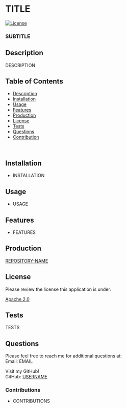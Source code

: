 
  # TITLE
  [![License](https://img.shields.io/badge/License-Apache%202.0-blue.svg)](https://opensource.org/licenses/Apache-2.0)
  
  ### SUBTITLE
  

  ## Description
  DESCRIPTION


  ## Table of Contents
  
- [Description](#Description)
- [Installation](#Installation)
- [Usage](#Usage)
- [Features](#Features)
- [Production](#Production)
- [License](#License)
- [Tests](#Tests)
- [Questions](#Questions)
- [Contribution](#Contribution)

<br>

  ## Installation
  * INSTALLATION

  ## Usage
  * USAGE

  
  ## Features
  * FEATURES
  

  
  ## Production
  [REPOSITORY-NAME](https://USERNAME.github.io/REPOSITORY-NAME/)
  
  

  
  ## License
  Please review the license this application is under:
  <br>
  
  [Apache 2.0](https://opensource.org/licenses/Apache-2.0)

  
  ## Tests
  TESTS
  

  ## Questions
  Please feel free to reach me for additional questions at:
  <br>
  Email: EMAIL

  Visit my GitHub!
  <br>
  GitHub: [USERNAME](https://github.com/USERNAME)

  
  ### Contributions
  * CONTRIBUTIONS
  
